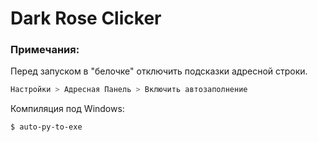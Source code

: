 # Dark Rose Clicker

### Примечания:

Перед запуском в "белочке" отключить подсказки адресной строки.
```sh
Настройки > Адресная Панель > Включить автозаполнение
```

Компиляция под Windows:
```sh
$ auto-py-to-exe
```